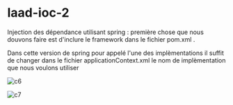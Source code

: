 # Iaad-ioc-2
Injection des dépendance utilisant spring :
première chose que nous douvons faire est d'inclure le framework dans le fichier pom.xml .

Dans cette version de spring pour appelé l'une des implèmentations  il suffit de changer dans le fichier applicationContext.xml
le nom de implèmentation que nous voulons utiliser

![c6](https://user-images.githubusercontent.com/82270887/162441188-71fc56ad-32c8-4231-ad86-14eb3a5897fd.png)

![c7](https://user-images.githubusercontent.com/82270887/162441920-b9a03502-c566-41b8-8098-fe53d6a5eb4e.png)
